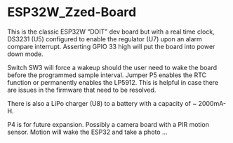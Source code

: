ESP32W_Zzed-Board
=================

This is the classic ESP32W “DOIT” dev board but with a real time clock, DS3231
(U5) configured to enable the regulator (U7) upon an alarm compare interrupt.
Asserting GPIO 33 high will put the board into power down mode.

Switch SW3 will force a wakeup should the user need to wake the board before the
programmed sample interval. Jumper P5 enables the RTC function or permanently
enables the LP5912. This is helpful in case there are issues in the firmware
that need to be resolved.

There is also a LiPo charger (U8) to a battery with a capacity of \~ 2000mA-H.

P4 is for future expansion. Possibly a camera board with a PIR motion sensor.
Motion will wake the ESP32 and take a photo …
